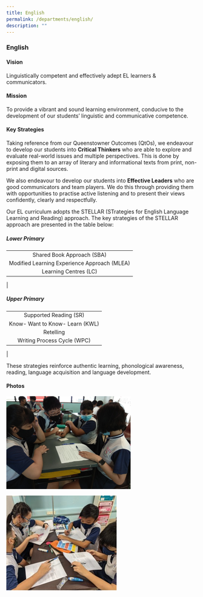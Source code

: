 ```yaml
---
title: English
permalink: /departments/english/
description: ""
---
```

### **English**

#### **Vision**
Linguistically competent and effectively adept EL learners & communicators.

#### **Mission**
To provide a vibrant and sound learning environment, conducive to the development of our students’ linguistic and communicative competence.

#### **Key Strategies**
Taking reference from our Queenstowner Outcomes (QtOs), we endeavour to develop our students into **Critical Thinkers** who are able to explore and evaluate real-world issues and multiple perspectives. This is done by exposing them to an array of literary and informational texts from print, non-print and digital sources.

We also endeavour to develop our students into **Effective Leaders** who are good communicators and team players. We do this through providing them with opportunities to practise active listening and to present their views confidently, clearly and respectfully.

Our EL curriculum adopts the STELLAR (STrategies for English Language Learning and Reading) approach. The key strategies of the STELLAR approach are presented in the table below:

##### **Lower Primary**

| |
|:---:|
| Shared Book Approach (SBA) |
| Modified Learning Experience Approach (MLEA) |
| Learning Centres (LC) |
|

##### **Upper Primary**

|  |
|:---:|
| Supported Reading (SR) |
| Know- Want to Know- Learn (KWL) |
| Retelling |
| Writing Process Cycle (WPC) |
|

These strategies reinforce authentic learning, phonological awareness, reading, language acquisition and language development.

#### **Photos**

<img src="/images/English%201.jpg" 
     style="width:65%">
		 
![](/images/English%202.jpg)



